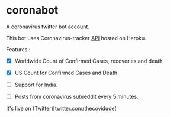 # coronabot
A coronavirus twitter ~~bot~~ account.

This bot uses Coronavirus-tracker [API](https://coronavirus-tracker-api.herokuapp.com/all) hosted on Heroku.

Features : 

- [x] Worldwide Count of Confirmed Cases, recoveries and death.
- [x] US Count for Confirmed Cases and Death
- [ ] Support for India.
- [ ] Posts from coronavirus subreddit every 5 minutes.


It's live on (Twitter)[twitter.com/thecovidude)
